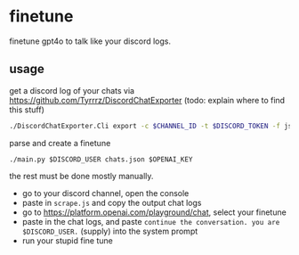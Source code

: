 # finetune
finetune gpt4o to talk like your discord logs.

## usage
get a discord log of your chats via https://github.com/Tyrrrz/DiscordChatExporter (todo: explain where to find this stuff)
```bash
./DiscordChatExporter.Cli export -c $CHANNEL_ID -t $DISCORD_TOKEN -f json -o chats.json
```
parse and create a finetune
```
./main.py $DISCORD_USER chats.json $OPENAI_KEY
```
the rest must be done mostly manually.
- go to your discord channel, open the console
- paste in `scrape.js` and copy the output chat logs
- go to https://platform.openai.com/playground/chat, select your finetune
- paste in the chat logs, and paste `continue the conversation. you are $DISCORD_USER.` (supply) into the system prompt
- run your stupid fine tune